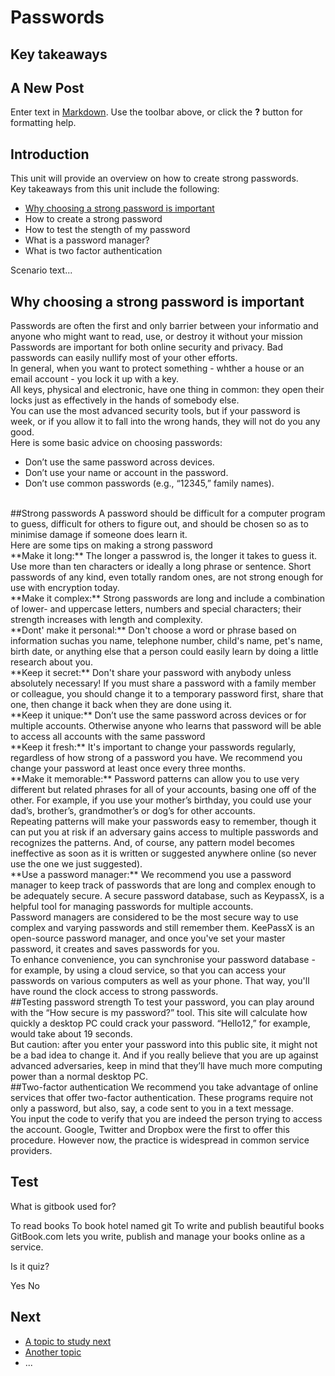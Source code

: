 # Passwords
## Key takeaways
## A New Post

Enter text in [Markdown](http://daringfireball.net/projects/markdown/). Use the toolbar above, or click the **?** button for formatting help.


## Introduction
This unit will provide an overview on how to create strong passwords.
<br>
Key takeaways from this unit include the following:
- [Why choosing a strong password is important](en/topics/understand-4-digisec/2-passwords/3-1-learn.md)
- How to create a strong password
- How to test the stength of my password
- What is a password manager?
- What is two factor authentication

Scenario text...

## Why choosing a strong password is important
Passwords are often the first and only barrier between your informatio and anyone who might want to read, use, or destroy it without your mission
<br>
Passwords are important for both online security and privacy. Bad passwords can easily nullify most of your other efforts.
<br>
In general, when you want to protect something - whther a house or an email account - you lock it up with a key.
<br>
All keys, physical and electronic, have one thing in common: they open their locks just as effectively in the hands of somebody else.
<br>
You can use the most advanced security tools, but if your password is week, or if you allow it to fall into the wrong hands, they will not do you any good.
<br>
Here is some basic advice on choosing passwords:
- Don’t use the same password across devices.
- Don’t use your name or account in the password.
- Don’t use common passwords (e.g., “12345,” family names).
<br>
##Strong passwords
A password should be difficult for a computer program to guess, difficult for others to figure out, and should be chosen so as to minimise damage if someone does learn it.
<br>
Here are some tips on making a strong password
<br>
**Make it long:** The longer a passwrod is, the longer it takes to guess it. Use more than ten characters or ideally a long phrase or sentence. Short passwords of any kind, even totally random ones, are not strong enough for use with encryption today.
<br>
**Make it complex:** Strong passwords are long and include a combination of lower- and uppercase letters, numbers and special characters; their strength increases with length and complexity.
<br>
**Dont' make it personal:** Don't choose a word or phrase based on information suchas you name, telephone number, child's name, pet's name, birth date, or anything else that a person could easily learn by doing a little research about you.
<br>
**Keep it secret:** Don't share your password with anybody unless absolutely necessary! If you must share a password with a family member or colleague, you should change it to a temporary password first, share that one, then change it back when they are done using it.
<br>
**Keep it unique:** Don’t use the same password across devices or for multiple accounts. Otherwise anyone who learns that password will be able to access all accounts with the same password
<br>
**Keep it fresh:** It's important to change your passwords regularly, regardless of how strong of a password you have. We recommend you change your password at least once every three months.
<br>
**Make it memorable:** Password patterns can allow you to use very different but related phrases for all of your accounts, basing one off of the other. For example, if you use your mother’s birthday, you could use your dad’s, brother’s, grandmother’s or dog’s for other accounts.
<br>
Repeating patterns will make your passwords easy to remember, though it can put you at risk if an adversary gains access to multiple passwords and recognizes the patterns. And, of course, any pattern model becomes ineffective as soon as it is written or suggested anywhere online (so never use the one we just suggested).
<br>
**Use a password manager:** We recommend you use a password manager to keep track of passwords that are long and complex enough to be adequately secure. A secure password database, such as KeypassX, is a helpful tool for managing passwords for multiple accounts.
<br>
Password managers are considered to be the most secure way to use complex and varying passwords and still remember them. KeePassX is an open-source password manager, and once you've set your master password, it creates and saves passwords for you.
<br>
To enhance convenience, you can synchronise your password database - for example, by using a cloud service, so that you can access your passwords on various computers as well as your phone. That way, you'll have round the clock access to strong passwords.
<br>
##Testing password strength
To test your password, you can play around with the “How secure is my password?” tool. This site will calculate how quickly a desktop PC could crack your password. “Hello12,” for example, would take about 19 seconds.
<br>
But caution: after you enter your password into this public site, it might not be a bad idea to change it. And if you really believe that you are up against advanced adversaries, keep in mind that they’ll have much more computing power than a normal desktop PC.
<br>
##Two-factor authentication
We recommend you take advantage of online services that offer two-factor authentication. These programs require not only a password, but also, say, a code sent to you in a text message.
<br>
You input the code to verify that you are indeed the person trying to access the account. Google, Twitter and Dropbox were the first to offer this procedure. However now, the practice is widespread in common service providers.

## Test
<quiz name="Gitbook Quiz">
    <question multiple>
        <p>What is gitbook used for?</p>
        <answer correct>To read books</answer>
        <answer>To book hotel named git</answer>
        <answer correct>To write and publish beautiful books</answer>
        <explanation>GitBook.com lets you write, publish and manage your books online as a service.</explanation>
    </question>
    <question>
        <p>Is it quiz?</p>
        <answer correct>Yes</answer>
        <answer>No</answer>
    </question>
</quiz>

## Next
 * [A topic to study next](en/topics/_topic/_unit/index.md)
 * [Another topic](en/topics/_topic/_unit/index.md)
 * ...

